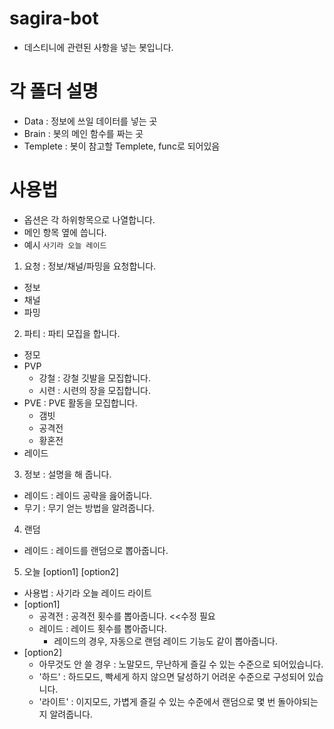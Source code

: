 
# sagira-bot
- 데스티니에 관련된 사항을 넣는 봇입니다.

# 각 폴더 설명
- Data : 정보에 쓰일 데이터를 넣는 곳
- Brain : 봇의 메인 함수를 짜는 곳
- Templete : 봇이 참고할 Templete, func로 되어있음

# 사용법
- 옵션은 각 하위항목으로 나열합니다.
- 메인 항목 옆에 씁니다.
- 예시 ```사기라 오늘 레이드```
1. 요청 : 정보/채널/파밍을 요청합니다.
  - 정보 
  - 채널 
  - 파밍 
2. 파티 : 파티 모집을 합니다.
  - 정모
  - PVP 
    - 강철 : 강철 깃발을 모집합니다.
    - 시련 : 시련의 장을 모집합니다.
  - PVE : PVE 활동을 모집합니다.
    - 갬빗 
    - 공격전
    - 황혼전
  - 레이드
3. 정보 : 설명을 해 줍니다.
  - 레이드 : 레이드 공략을 읊어줍니다.
  - 무기 : 무기 얻는 방법을 알려줍니다.
4. 랜덤
  - 레이드 : 레이드를 랜덤으로 뽑아줍니다.
5. 오늘 [option1] [option2]
  - 사용법 : 사기라 오늘 레이드 라이트
  - [option1]
    - 공격전 : 공격전 횟수를 뽑아줍니다. <<수정 필요
    - 레이드 : 레이드 횟수를 뽑아줍니다.
      - 레이드의 경우, 자동으로 랜덤 레이드 기능도 같이 뽑아줍니다.
  - [option2]
    - 아무것도 안 쓸 경우 : 노말모드, 무난하게 즐길 수 있는 수준으로 되어있습니다.
    - '하드' : 하드모드, 빡세게 하지 않으면 달성하기 어려운 수준으로 구성되어 있습니다.
    - '라이트' : 이지모드, 가볍게 즐길 수 있는 수준에서 랜덤으로 몇 번 돌아야되는 지 알려줍니다.
